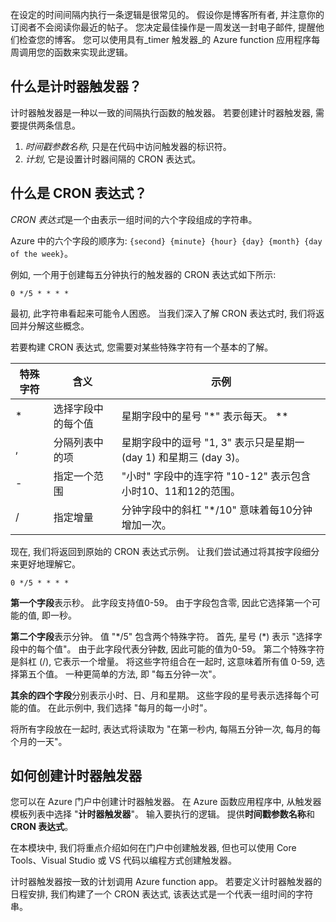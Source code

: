 在设定的时间间隔内执行一条逻辑是很常见的。 假设你是博客所有者, 并注意你的订阅者不会阅读你最近的帖子。 您决定最佳操作是一周发送一封电子邮件, 提醒他们检查您的博客。 您可以使用具有_timer 触发器_的 Azure function 应用程序每周调用您的函数来实现此逻辑。

## <a name="what-is-a-timer-trigger"></a>什么是计时器触发器？

计时器触发器是一种以一致的间隔执行函数的触发器。 若要创建计时器触发器, 需要提供两条信息。

1. *时间戳参数名称*, 只是在代码中访问触发器的标识符。
2. *计划*, 它是设置计时器间隔的 CRON 表达式。

## <a name="what-is-a-cron-expression"></a>什么是 CRON 表达式？

*CRON 表达式*是一个由表示一组时间的六个字段组成的字符串。

Azure 中的六个字段的顺序为: `{second} {minute} {hour} {day} {month} {day of the week}`。

例如, 一个用于创建每五分钟执行的触发器的 CRON 表达式如下所示:

```log
0 */5 * * * *
```

最初, 此字符串看起来可能令人困惑。 当我们深入了解 CRON 表达式时, 我们将返回并分解这些概念。

若要构建 CRON 表达式, 您需要对某些特殊字符有一个基本的了解。

| 特殊字符 | 含义 | 示例 |
| ------------- | ------------- | ------------- |
| *      | 选择字段中的每个值 | 星期字段中的星号 "*" 表示每天。 ** |
| ,      | 分隔列表中的项 | 星期字段中的逗号 "1, 3" 表示只是星期一 (day 1) 和星期三 (day 3)。 |
| -      | 指定一个范围 | "小时" 字段中的连字符 "10-12" 表示包含小时10、11和12的范围。 |
| /      | 指定增量 | 分钟字段中的斜杠 "*/10" 意味着每10分钟增加一次。 |

现在, 我们将返回到原始的 CRON 表达式示例。 让我们尝试通过将其按字段细分来更好地理解它。

```log
0 */5 * * * *
```

**第一个字段**表示秒。 此字段支持值0-59。 由于字段包含零, 因此它选择第一个可能的值, 即一秒。

**第二个字段**表示分钟。 值 "*/5" 包含两个特殊字符。 首先, 星号 (\*) 表示 "选择字段中的每个值"。 由于此字段代表分钟数, 因此可能的值为0-59。 第二个特殊字符是斜杠 (/), 它表示一个增量。 将这些字符组合在一起时, 这意味着所有值 0-59, 选择第五个值。 一种更简单的方法, 即 "每五分钟一次"。

**其余的四个字段**分别表示小时、日、月和星期。 这些字段的星号表示选择每个可能的值。 在此示例中, 我们选择 "每月的每一小时"。

将所有字段放在一起时, 表达式将读取为 "在第一秒内, 每隔五分钟一次, 每月的每个月的一天"。

## <a name="how-to-create-a-timer-trigger"></a>如何创建计时器触发器

您可以在 Azure 门户中创建计时器触发器。 在 Azure 函数应用程序中, 从触发器模板列表中选择 "**计时器触发器**"。 输入要执行的逻辑。 提供**时间戳参数名称**和**CRON 表达式**。

在本模块中, 我们将重点介绍如何在门户中创建触发器, 但也可以使用 Core Tools、Visual Studio 或 VS 代码以编程方式创建触发器。

计时器触发器按一致的计划调用 Azure function app。 若要定义计时器触发器的日程安排, 我们构建了一个 CRON 表达式, 该表达式是一个代表一组时间的字符串。